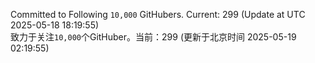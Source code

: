 Committed to Following `10,000` GitHubers. Current: <!-- FOLLOWING_COUNT -->299<!-- FOLLOWING_COUNT --> (Update at UTC <!-- LAST_UPDATED -->2025-05-18 18:19:55<!-- LAST_UPDATED -->)<br>
致力于关注`10,000`个GitHuber。当前：<!-- FOLLOWING_COUNT -->299<!-- FOLLOWING_COUNT --> (更新于北京时间 <!-- LAST_UPDATED_CST -->2025-05-19 02:19:55<!-- LAST_UPDATED_CST -->)
